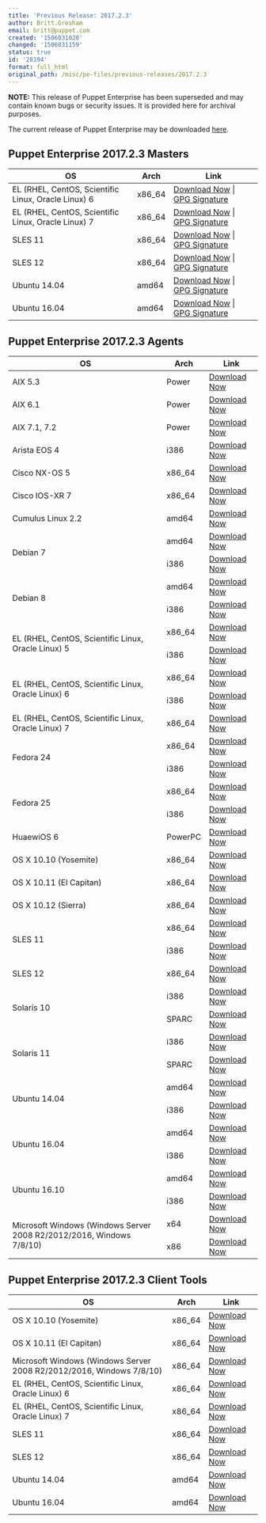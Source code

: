 ```yaml
---
title: 'Previous Release: 2017.2.3'
author: Britt.Gresham
email: britt@puppet.com
created: '1506031028'
changed: '1506031159'
status: true
id: '28194'
format: full_html
original_path: /misc/pe-files/previous-releases/2017.2.3
---
```

<p><b>NOTE:</b> This release of Puppet Enterprise has been superseded and may contain known bugs or security issues. It is provided here for archival purposes.
</p><p>The current release of Puppet Enterprise may be downloaded <a href="/download-puppet-enterprise/">here</a>.
</p><h2 id="pe_201723">Puppet Enterprise 2017.2.3 Masters</h2>
<table>
    <thead>
        <tr>
            <th>OS</th>
            <th>Arch</th>
            <th>Link</th>
        </tr>
    </thead>
    <tbody>
                <tr>
                    <td rowspan="1">EL (RHEL, CentOS, Scientific Linux, Oracle Linux) 6</td>
                    <td>x86_64</td>
                    <td>
                        <a href="https://pm.puppetlabs.com/puppet-enterprise/2017.2.3/puppet-enterprise-2017.2.3-el-6-x86_64.tar.gz">Download Now</a> | <a href="https://pm.puppetlabs.com/puppet-enterprise/2017.2.3/puppet-enterprise-2017.2.3-el-6-x86_64.tar.gz.asc">GPG Signature</a>
                    </td>
                </tr>
                <tr>
                    <td rowspan="1">EL (RHEL, CentOS, Scientific Linux, Oracle Linux) 7</td>
                    <td>x86_64</td>
                    <td>
                        <a href="https://pm.puppetlabs.com/puppet-enterprise/2017.2.3/puppet-enterprise-2017.2.3-el-7-x86_64.tar.gz">Download Now</a> | <a href="https://pm.puppetlabs.com/puppet-enterprise/2017.2.3/puppet-enterprise-2017.2.3-el-7-x86_64.tar.gz.asc">GPG Signature</a>
                    </td>
                </tr>
                <tr>
                    <td rowspan="1">SLES 11</td>
                    <td>x86_64</td>
                    <td>
                        <a href="https://pm.puppetlabs.com/puppet-enterprise/2017.2.3/puppet-enterprise-2017.2.3-sles-11-x86_64.tar.gz">Download Now</a> | <a href="https://pm.puppetlabs.com/puppet-enterprise/2017.2.3/puppet-enterprise-2017.2.3-sles-11-x86_64.tar.gz.asc">GPG Signature</a>
                    </td>
                </tr>
                <tr>
                    <td rowspan="1">SLES 12</td>
                    <td>x86_64</td>
                    <td>
                        <a href="https://pm.puppetlabs.com/puppet-enterprise/2017.2.3/puppet-enterprise-2017.2.3-sles-12-x86_64.tar.gz">Download Now</a> | <a href="https://pm.puppetlabs.com/puppet-enterprise/2017.2.3/puppet-enterprise-2017.2.3-sles-12-x86_64.tar.gz.asc">GPG Signature</a>
                    </td>
                </tr>
                <tr>
                    <td rowspan="1">Ubuntu 14.04</td>
                    <td>amd64</td>
                    <td>
                        <a href="https://pm.puppetlabs.com/puppet-enterprise/2017.2.3/puppet-enterprise-2017.2.3-ubuntu-14.04-amd64.tar.gz">Download Now</a> | <a href="https://pm.puppetlabs.com/puppet-enterprise/2017.2.3/puppet-enterprise-2017.2.3-ubuntu-14.04-amd64.tar.gz.asc">GPG Signature</a>
                    </td>
                </tr>
                <tr>
                    <td rowspan="1">Ubuntu 16.04</td>
                    <td>amd64</td>
                    <td>
                        <a href="https://pm.puppetlabs.com/puppet-enterprise/2017.2.3/puppet-enterprise-2017.2.3-ubuntu-16.04-amd64.tar.gz">Download Now</a> | <a href="https://pm.puppetlabs.com/puppet-enterprise/2017.2.3/puppet-enterprise-2017.2.3-ubuntu-16.04-amd64.tar.gz.asc">GPG Signature</a>
                    </td>
                </tr>
    </tbody>
</table>
<h2 id="pe_a_201723">Puppet Enterprise 2017.2.3 Agents</h2>
<table>
    <thead>
        <tr>
            <th>OS</th>
            <th>Arch</th>
            <th>Link</th>
        </tr>
    </thead>
    <tbody>
                <tr>
                    <td rowspan="1">AIX 5.3</td>
                    <td>Power</td>
                    <td>
                        <a href="http://pm.puppetlabs.com/puppet-agent/2017.2.3/1.10.5/repos/aix/5.3/PC1/ppc/puppet-agent-1.10.5-1.aix5.3.ppc.rpm">Download Now</a>
                    </td>
                </tr>
                <tr>
                    <td rowspan="1">AIX 6.1</td>
                    <td>Power</td>
                    <td>
                        <a href="http://pm.puppetlabs.com/puppet-agent/2017.2.3/1.10.5/repos/aix/6.1/PC1/ppc/puppet-agent-1.10.5-1.aix6.1.ppc.rpm">Download Now</a>
                    </td>
                </tr>
                <tr>
                    <td rowspan="1">AIX 7.1, 7.2</td>
                    <td>Power</td>
                    <td>
                        <a href="http://pm.puppetlabs.com/puppet-agent/2017.2.3/1.10.5/repos/aix/7.1/PC1/ppc/puppet-agent-1.10.5-1.aix7.1.ppc.rpm">Download Now</a>
                    </td>
                </tr>
                <tr>
                    <td rowspan="1">Arista EOS 4</td>
                    <td>i386</td>
                    <td>
                        <a href="http://pm.puppetlabs.com/puppet-agent/2017.2.3/1.10.5/repos/eos/4/PC1/i386/puppet-agent-1.10.5-1.eos4.i386.swix">Download Now</a>
                    </td>
                </tr>
                <tr>
                    <td rowspan="1">Cisco NX-OS 5</td>
                    <td>x86_64</td>
                    <td>
                        <a href="http://pm.puppetlabs.com/puppet-agent/2017.2.3/1.10.5/repos/cisco-wrlinux/5/PC1/x86_64/puppet-agent-1.10.5-1.cisco_wrlinux5.x86_64.rpm">Download Now</a>
                    </td>
                </tr>
                <tr>
                    <td rowspan="1">Cisco IOS-XR 7</td>
                    <td>x86_64</td>
                    <td>
                        <a href="http://pm.puppetlabs.com/puppet-agent/2017.2.3/1.10.5/repos/cisco-wrlinux/7/PC1/x86_64/puppet-agent-1.10.5-1.cisco_wrlinux7.x86_64.rpm">Download Now</a>
                    </td>
                </tr>
                <tr>
                    <td rowspan="1">Cumulus Linux 2.2</td>
                    <td>amd64</td>
                    <td>
                        <a href="http://pm.puppetlabs.com/puppet-agent/2017.2.3/1.10.5/repos/deb/cumulus/PC1/puppet-agent_1.10.5-1cumulus_amd64.deb">Download Now</a>
                    </td>
                </tr>
                <tr>
                    <td rowspan="2">Debian 7</td>
                    <td>amd64</td>
                    <td>
                        <a href="http://pm.puppetlabs.com/puppet-agent/2017.2.3/1.10.5/repos/deb/wheezy/PC1/puppet-agent_1.10.5-1wheezy_amd64.deb">Download Now</a>
                    </td>
                </tr>
                <tr>
                    <td>i386</td>
                    <td>
                        <a href="http://pm.puppetlabs.com/puppet-agent/2017.2.3/1.10.5/repos/deb/wheezy/PC1/puppet-agent_1.10.5-1wheezy_i386.deb">Download Now</a>
                    </td>
                </tr>
                <tr>
                    <td rowspan="2">Debian 8</td>
                    <td>amd64</td>
                    <td>
                        <a href="http://pm.puppetlabs.com/puppet-agent/2017.2.3/1.10.5/repos/deb/jessie/PC1/puppet-agent_1.10.5-1jessie_amd64.deb">Download Now</a>
                    </td>
                </tr>
                <tr>
                    <td>i386</td>
                    <td>
                        <a href="http://pm.puppetlabs.com/puppet-agent/2017.2.3/1.10.5/repos/deb/jessie/PC1/puppet-agent_1.10.5-1jessie_i386.deb">Download Now</a>
                    </td>
                </tr>
                <tr>
                    <td rowspan="2">EL (RHEL, CentOS, Scientific Linux, Oracle Linux) 5</td>
                    <td>x86_64</td>
                    <td>
                        <a href="http://pm.puppetlabs.com/puppet-agent/2017.2.3/1.10.5/repos/el/5/PC1/x86_64/puppet-agent-1.10.5-1.el5.x86_64.rpm">Download Now</a>
                    </td>
                </tr>
                <tr>
                    <td>i386</td>
                    <td>
                        <a href="http://pm.puppetlabs.com/puppet-agent/2017.2.3/1.10.5/repos/el/5/PC1/i386/puppet-agent-1.10.5-1.el5.i386.rpm">Download Now</a>
                    </td>
                </tr>
                <tr>
                    <td rowspan="2">EL (RHEL, CentOS, Scientific Linux, Oracle Linux) 6</td>
                    <td>x86_64</td>
                    <td>
                        <a href="http://pm.puppetlabs.com/puppet-agent/2017.2.3/1.10.5/repos/el/6/PC1/x86_64/puppet-agent-1.10.5-1.el6.x86_64.rpm">Download Now</a>
                    </td>
                </tr>
                <tr>
                    <td>i386</td>
                    <td>
                        <a href="http://pm.puppetlabs.com/puppet-agent/2017.2.3/1.10.5/repos/el/6/PC1/i386/puppet-agent-1.10.5-1.el6.i386.rpm">Download Now</a>
                    </td>
                </tr>
                <tr>
                    <td rowspan="1">EL (RHEL, CentOS, Scientific Linux, Oracle Linux) 7</td>
                    <td>x86_64</td>
                    <td>
                        <a href="http://pm.puppetlabs.com/puppet-agent/2017.2.3/1.10.5/repos/el/7/PC1/x86_64/puppet-agent-1.10.5-1.el7.x86_64.rpm">Download Now</a>
                    </td>
                </tr>
                <tr>
                    <td rowspan="2">Fedora 24</td>
                    <td>x86_64</td>
                    <td>
                        <a href="http://pm.puppetlabs.com/puppet-agent/2017.2.3/1.10.5/repos/fedora/f24/PC1/x86_64/puppet-agent-1.10.5-1.fedoraf24.x86_64.rpm">Download Now</a>
                    </td>
                </tr>
                <tr>
                    <td>i386</td>
                    <td>
                        <a href="http://pm.puppetlabs.com/puppet-agent/2017.2.3/1.10.5/repos/fedora/f24/PC1/i386/puppet-agent-1.10.5-1.fedoraf24.i386.rpm">Download Now</a>
                    </td>
                </tr>
                <tr>
                    <td rowspan="2">Fedora 25</td>
                    <td>x86_64</td>
                    <td>
                        <a href="http://pm.puppetlabs.com/puppet-agent/2017.2.3/1.10.5/repos/fedora/f25/PC1/x86_64/puppet-agent-1.10.5-1.fedoraf25.x86_64.rpm">Download Now</a>
                    </td>
                </tr>
                <tr>
                    <td>i386</td>
                    <td>
                        <a href="http://pm.puppetlabs.com/puppet-agent/2017.2.3/1.10.5/repos/fedora/f25/PC1/i386/puppet-agent-1.10.5-1.fedoraf25.i386.rpm">Download Now</a>
                    </td>
                </tr>
                <tr>
                    <td rowspan="1">HuaewiOS 6</td>
                    <td>PowerPC</td>
                    <td>
                        <a href="http://pm.puppetlabs.com/puppet-agent/2017.2.3/1.10.5/repos/deb/huaweios/PC1/puppet-agent_1.10.5-1huaweios_powerpc.deb">Download Now</a>
                    </td>
                </tr>
                <tr>
                    <td rowspan="1">OS X 10.10 (Yosemite)</td>
                    <td>x86_64</td>
                    <td>
                        <a href="http://pm.puppetlabs.com/puppet-agent/2017.2.3/1.10.5/repos/apple/10.10/PC1/x86_64/puppet-agent-1.10.5-1.osx10.10.dmg">Download Now</a>
                    </td>
                </tr>
                <tr>
                    <td rowspan="1">OS X 10.11 (El Capitan)</td>
                    <td>x86_64</td>
                    <td>
                        <a href="http://pm.puppetlabs.com/puppet-agent/2017.2.3/1.10.5/repos/apple/10.11/PC1/x86_64/puppet-agent-1.10.5-1.osx10.11.dmg">Download Now</a>
                    </td>
                </tr>
                <tr>
                    <td rowspan="1">OS X 10.12 (Sierra)</td>
                    <td>x86_64</td>
                    <td>
                        <a href="http://pm.puppetlabs.com/puppet-agent/2017.2.3/1.10.5/repos/apple/10.12/PC1/x86_64/puppet-agent-1.10.5-1.osx10.12.dmg">Download Now</a>
                    </td>
                </tr>
                <tr>
                    <td rowspan="2">SLES 11</td>
                    <td>x86_64</td>
                    <td>
                        <a href="http://pm.puppetlabs.com/puppet-agent/2017.2.3/1.10.5/repos/sles/11/PC1/x86_64/puppet-agent-1.10.5-1.sles11.x86_64.rpm">Download Now</a>
                    </td>
                </tr>
                <tr>
                    <td>i386</td>
                    <td>
                        <a href="http://pm.puppetlabs.com/puppet-agent/2017.2.3/1.10.5/repos/sles/11/PC1/i386/puppet-agent-1.10.5-1.sles11.i386.rpm">Download Now</a>
                    </td>
                </tr>
                <tr>
                    <td rowspan="1">SLES 12</td>
                    <td>x86_64</td>
                    <td>
                        <a href="http://pm.puppetlabs.com/puppet-agent/2017.2.3/1.10.5/repos/sles/12/PC1/x86_64/puppet-agent-1.10.5-1.sles12.x86_64.rpm">Download Now</a>
                    </td>
                </tr>
                <tr>
                    <td rowspan="2">Solaris 10</td>
                    <td>i386</td>
                    <td>
                        <a href="http://pm.puppetlabs.com/puppet-agent/2017.2.3/1.10.5/repos/solaris/10/PC1/puppet-agent-1.10.5-1.i386.pkg.gz">Download Now</a>
                    </td>
                </tr>
                <tr>
                    <td>SPARC</td>
                    <td>
                        <a href="http://pm.puppetlabs.com/puppet-agent/2017.2.3/1.10.5/repos/solaris/10/PC1/puppet-agent-1.10.5-1.sparc.pkg.gz">Download Now</a>
                    </td>
                </tr>
                <tr>
                    <td rowspan="2">Solaris 11</td>
                    <td>i386</td>
                    <td>
                        <a href="http://pm.puppetlabs.com/puppet-agent/2017.2.3/1.10.5/repos/solaris/11/PC1/puppet-agent@1.10.5,5.11-1.i386.p5p">Download Now</a>
                    </td>
                </tr>
                <tr>
                    <td>SPARC</td>
                    <td>
                        <a href="http://pm.puppetlabs.com/puppet-agent/2017.2.3/1.10.5/repos/solaris/11/PC1/puppet-agent@1.10.5,5.11-1.sparc.p5p">Download Now</a>
                    </td>
                </tr>
                <tr>
                    <td rowspan="2">Ubuntu 14.04</td>
                    <td>amd64</td>
                    <td>
                        <a href="http://pm.puppetlabs.com/puppet-agent/2017.2.3/1.10.5/repos/deb/trusty/PC1/puppet-agent_1.10.5-1trusty_amd64.deb">Download Now</a>
                    </td>
                </tr>
                <tr>
                    <td>i386</td>
                    <td>
                        <a href="http://pm.puppetlabs.com/puppet-agent/2017.2.3/1.10.5/repos/deb/trusty/PC1/puppet-agent_1.10.5-1trusty_i386.deb">Download Now</a>
                    </td>
                </tr>
                <tr>
                    <td rowspan="2">Ubuntu 16.04</td>
                    <td>amd64</td>
                    <td>
                        <a href="http://pm.puppetlabs.com/puppet-agent/2017.2.3/1.10.5/repos/deb/xenial/PC1/puppet-agent_1.10.5-1xenial_amd64.deb">Download Now</a>
                    </td>
                </tr>
                <tr>
                    <td>i386</td>
                    <td>
                        <a href="http://pm.puppetlabs.com/puppet-agent/2017.2.3/1.10.5/repos/deb/xenial/PC1/puppet-agent_1.10.5-1xenial_i386.deb">Download Now</a>
                    </td>
                </tr>
                <tr>
                    <td rowspan="2">Ubuntu 16.10</td>
                    <td>amd64</td>
                    <td>
                        <a href="http://pm.puppetlabs.com/puppet-agent/2017.2.3/1.10.5/repos/deb/yakkety/PC1/puppet-agent_1.10.5-1yakkety_amd64.deb">Download Now</a>
                    </td>
                </tr>
                <tr>
                    <td>i386</td>
                    <td>
                        <a href="http://pm.puppetlabs.com/puppet-agent/2017.2.3/1.10.5/repos/deb/yakkety/PC1/puppet-agent_1.10.5-1yakkety_i386.deb">Download Now</a>
                    </td>
                </tr>
                <tr>
                    <td rowspan="2">Microsoft Windows (Windows Server 2008 R2/2012/2016, Windows 7/8/10)</td>
                    <td>x64</td>
                    <td>
                        <a href="http://pm.puppetlabs.com/puppet-agent/2017.2.3/1.10.5/repos/windows/puppet-agent-1.10.5-x64.msi">Download Now</a>
                    </td>
                </tr>
                <tr>
                    <td>x86</td>
                    <td>
                        <a href="http://pm.puppetlabs.com/puppet-agent/2017.2.3/1.10.5/repos/windows/puppet-agent-1.10.5-x86.msi">Download Now</a>
                    </td>
                </tr>
    </tbody>
</table>
<h2 id="pe_201723">Puppet Enterprise 2017.2.3 Client Tools</h2>
<table>
    <thead>
        <tr>
            <th>OS</th>
            <th>Arch</th>
            <th>Link</th>
        </tr>
    </thead>
    <tbody>
                <tr>
                    <td rowspan="1">OS X 10.10 (Yosemite)</td>
                    <td>x86_64</td>
                    <td>
                        <a href="https://pm.puppetlabs.com/pe-client-tools/2017.2.3/17.2.3/repos/apple/10.10/PC1/x86_64/pe-client-tools-17.2.3-1.osx10.10.dmg">Download Now</a>
                    </td>
                </tr>
                <tr>
                    <td rowspan="1">OS X 10.11 (El Capitan)</td>
                    <td>x86_64</td>
                    <td>
                        <a href="https://pm.puppetlabs.com/pe-client-tools/2017.2.3/17.2.3/repos/apple/10.11/PC1/x86_64/pe-client-tools-17.2.3-1.osx10.11.dmg">Download Now</a>
                    </td>
                </tr>
                <tr>
                    <td rowspan="1">Microsoft Windows (Windows Server 2008 R2/2012/2016, Windows 7/8/10)</td>
                    <td>x86_64</td>
                    <td>
                        <a href="https://pm.puppetlabs.com/pe-client-tools/2017.2.3/17.2.3/repos/windows/pe-client-tools-17.2.3-x64.msi">Download Now</a>
                    </td>
                </tr>
                <tr>
                    <td rowspan="1">EL (RHEL, CentOS, Scientific Linux, Oracle Linux) 6</td>
                    <td>x86_64</td>
                    <td>
                        <a href="https://pm.puppetlabs.com/pe-client-tools/2017.2.3/17.2.3/repos/el/6/PC1/x86_64/pe-client-tools-17.2.3-1.el6.x86_64.rpm">Download Now</a>
                    </td>
                </tr>
                <tr>
                    <td rowspan="1">EL (RHEL, CentOS, Scientific Linux, Oracle Linux) 7</td>
                    <td>x86_64</td>
                    <td>
                        <a href="https://pm.puppetlabs.com/pe-client-tools/2017.2.3/17.2.3/repos/el/7/PC1/x86_64/pe-client-tools-17.2.3-1.el7.x86_64.rpm">Download Now</a>
                    </td>
                </tr>
                <tr>
                    <td rowspan="1">SLES 11</td>
                    <td>x86_64</td>
                    <td>
                        <a href="https://pm.puppetlabs.com/pe-client-tools/2017.2.3/17.2.3/repos/sles/11/PC1/x86_64/pe-client-tools-17.2.3-1.sles11.x86_64.rpm">Download Now</a>
                    </td>
                </tr>
                <tr>
                    <td rowspan="1">SLES 12</td>
                    <td>x86_64</td>
                    <td>
                        <a href="https://pm.puppetlabs.com/pe-client-tools/2017.2.3/17.2.3/repos/sles/12/PC1/x86_64/pe-client-tools-17.2.3-1.sles12.x86_64.rpm">Download Now</a>
                    </td>
                </tr>
                <tr>
                    <td rowspan="1">Ubuntu 14.04</td>
                    <td>amd64</td>
                    <td>
                        <a href="https://pm.puppetlabs.com/pe-client-tools/2017.2.3/17.2.3/repos/deb/trusty/PC1/pe-client-tools_17.2.3-1trusty_amd64.deb">Download Now</a>
                    </td>
                </tr>
                <tr>
                    <td rowspan="1">Ubuntu 16.04</td>
                    <td>amd64</td>
                    <td>
                        <a href="https://pm.puppetlabs.com/pe-client-tools/2017.2.3/17.2.3/repos/deb/xenial/PC1/pe-client-tools_17.2.3-1xenial_amd64.deb">Download Now</a>
                    </td>
                </tr>
    </tbody>
</table>
